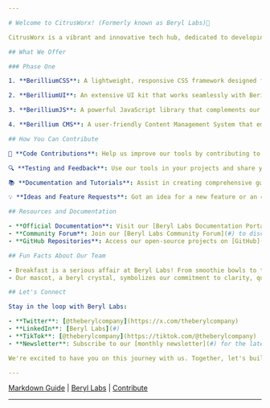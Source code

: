 ```yaml
---

# Welcome to CitrusWorx! (Formerly known as Beryl Labs)🌟

CitrusWorx is a vibrant and innovative tech hub, dedicated to developing cutting-edge web development tools and solutions. Our mission is to simplify and enhance the web development process, making it more accessible, efficient, and enjoyable for developers around the globe. 

## What We Offer

### Phase One

1. **BerilliumCSS**: A lightweight, responsive CSS framework designed for speed and ease of use. It provides a flexible grid system, pre-designed components, and utility classes to kickstart your web design.

2. **BerilliumUI**: An extensive UI kit that works seamlessly with BerilliumCSS. It includes a wide range of customizable components like buttons, modals, and navigation bars, all optimized for both performance and aesthetics.

3. **BerilliumJS**: A powerful JavaScript library that complements our CSS framework. It's designed to enhance interactivity and dynamic content on your websites with minimal code.

4. **Berillium CMS**: A user-friendly Content Management System that embodies simplicity and flexibility. Whether you're building a blog, an e-commerce site, or a portfolio, Berillium CMS adapts to your needs, offering an intuitive interface and robust features.

## How You Can Contribute

🌟 **Code Contributions**: Help us improve our tools by contributing to the code. Whether it's fixing bugs, adding new features, or improving documentation, your input is invaluable.

🔍 **Testing and Feedback**: Use our tools in your projects and share your experiences. Your feedback helps us identify areas for improvement and guides future development.

📚 **Documentation and Tutorials**: Assist in creating comprehensive guides, tutorials, or blog posts. Whether you're a seasoned writer or a first-timer, your contributions make our tools more accessible to the community.

💡 **Ideas and Feature Requests**: Got an idea for a new feature or an enhancement? We're all ears! Your innovative suggestions are what keep Beryl Labs at the forefront of web development.

## Resources and Documentation

- **Official Documentation**: Visit our [Beryl Labs Documentation Portal](#) for in-depth guides, API references, and tutorials.
- **Community Forum**: Join our [Beryl Labs Community Forum](#) to discuss ideas, ask questions, and connect with other developers.
- **GitHub Repositories**: Access our open-source projects on [GitHub](#) to explore the code, contribute, and stay updated with the latest releases.

## Fun Facts About Our Team

- Breakfast is a serious affair at Beryl Labs! From smoothie bowls to traditional pancakes, our team's morning rituals are as diverse as our projects.
- Our mascot, a beryl crystal, symbolizes our commitment to clarity, quality, and structure in everything we do.

## Let's Connect

Stay in the loop with Beryl Labs:

- **Twitter**: [@theberylcompany](https://x.com/theberylcompany)
- **LinkedIn**: [Beryl Labs](#)
- **TikTok**: [@theberylcompany](https://tiktok.com/@theberylcompany)
- **Newsletter**: Subscribe to our [monthly newsletter](#) for the latest updates, tips, and community highlights.

We're excited to have you on this journey with us. Together, let's build a brighter and more innovative web development world!

---
```


[Markdown Guide](https://docs.github.com/github/writing-on-github/getting-started-with-writing-and-formatting-on-github/basic-writing-and-formatting-syntax) | [Beryl Labs](#) | [Contribute](#)

---
